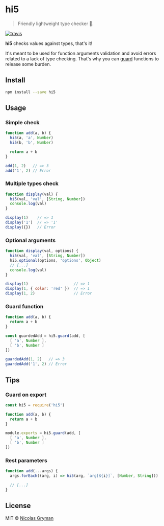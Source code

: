 # hi5

> Friendly lightweight type checker :raised_hands:.

[![travis][travis-image]][travis-url]

[travis-image]: https://img.shields.io/travis/ngryman/hi5.svg?style=flat
[travis-url]: https://travis-ci.org/ngryman/hi5
[codecov-image]: https://img.shields.io/codecov/c/github/ngryman/hi5.svg
[codecov-url]: https://codecov.io/github/ngryman/hi5


**hi5** checks values against types, that's it!

It's meant to be used for function arguments validation and avoid errors related to a lack of
type checking. That's why you can [guard](#guard-function) functions to release some burden.

## Install

```bash
npm install --save hi5
```

## Usage

### Simple check

```javascript
function add(a, b) {
  hi5(a, 'a', Number)
  hi5(b, 'b', Number)

  return a + b
}

add(1, 2)   // => 3
add('1', 2) // Error
```

### Multiple types check

```javascript
function display(val) {
  hi5(val, 'val', [String, Number])
  console.log(val)
}

display(1)    // => 1
display('1')  // => '1'
display({})   // Error
```

### Optional arguments

```javascript
function display(val, options) {
  hi5(val, 'val', [String, Number])
  hi5.optional(options, 'options', Object)
  // [...]
  console.log(val)
}

display(1)                    // => 1
display(1, { color: 'red' })  // => 1
display(1, 2)                 // Error
```

### Guard function

```javascript
function add(a, b) {
  return a + b
}

const guardedAdd = hi5.guard(add, [
  [ 'a', Number ],
  [ 'b', Number ]
])

guardedAdd(1, 2)   // => 3
guardedAdd('1', 2) // Error
```

## Tips

### Guard on export

```javascript
const hi5 = require('hi5')

function add(a, b) {
  return a + b
}

module.exports = hi5.guard(add, [
  [ 'a', Number ],
  [ 'b', Number ]
])
```

### Rest parameters

```javascript
function add(...args) {
  args.forEach((arg, i) => hi5(arg, `arg[${i}]`, [Number, String]))

  // [...]
}
```

## License

MIT © [Nicolas Gryman](http://ngryman.sh)
